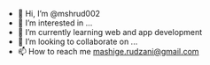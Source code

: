 - 👋 Hi, I’m @mshrud002
- 👀 I’m interested in ...
- 🌱 I’m currently learning web and app development 
- 💞️ I’m looking to collaborate on ...
- 📫 How to reach me mashige.rudzani@gmail.com

<!---
mshrud002/mshrud002 is a ✨ special ✨ repository because its `README.md` (this file) appears on your GitHub profile.
You can click the Preview link to take a look at your changes.
--->
